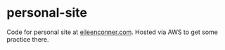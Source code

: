 # personal-site

Code for personal site at [eileenconner.com](http://www.eileenconner.com). Hosted via AWS to get some practice there.
